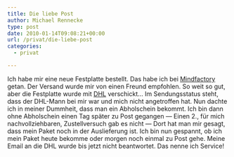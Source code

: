 ```yaml
---
title: Die liebe Post
author: Michael Rennecke
type: post
date: 2010-01-14T09:08:21+00:00
url: /privat/die-liebe-post
categories:
  - privat

---
```

Ich habe mir eine neue Festplatte bestellt. Das habe ich bei [Mindfactory][1] getan. Der Versand wurde mir von einen Freund empfohlen. So weit so gut, aber die Festplatte wurde mit [DHL][2] verschickt&#8230; Im Sendungsstatus steht, dass der DHL-Mann bei mir war und mich nicht angetroffen hat. Nun dachte ich in meiner Dummheit, dass man ein Abholschein bekommt. Ich bin dann ohne Abholschein einen Tag später zu Post gegangen &#8212; Einen 2., für mich nachvollziehbaren, Zustellversuch gab es nicht &#8212; Dort hat man mir gesagt, dass mein Paket noch in der Auslieferung ist. Ich bin nun gespannt, ob ich mein Paket heute bekomme oder morgen noch einmal zu Post gehe. Meine Email an die DHL wurde bis jetzt nicht beantwortet. Das nenne ich Service!

 [1]: http://www.mindfactory.de/
 [2]: http://www.dhl.de/